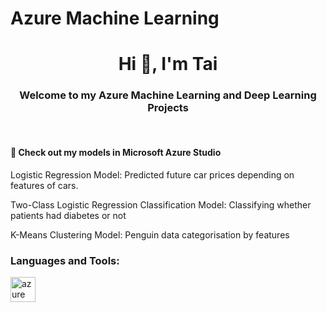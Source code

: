 # Azure Machine Learning
<h1 align="center">Hi 👋, I'm Tai</h1>
<h3 align="center"> Welcome to my Azure Machine Learning and Deep Learning Projects </h3>
<br/>
<h4>  🌱 Check out my models in Microsoft Azure Studio </h4>

<p> Logistic Regression Model: Predicted future car prices depending on features of cars.</p>
<p> Two-Class Logistic Regression Classification Model: Classifying whether patients had diabetes or not</p>
<p> K-Means Clustering Model: Penguin data categorisation by features </p>

<h3 align="left">Languages and Tools:</h3>
<p align="left"> <a href="https://azure.microsoft.com/en-in/" target="_blank" rel="noreferrer"> <img src="https://www.vectorlogo.zone/logos/microsoft_azure/microsoft_azure-icon.svg" alt="azure" width="40" height="40"/> </a></p>
